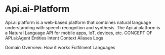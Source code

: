 # Api.ai-Platform
Api.ai platform is a web-based platform that combines natural language understanding with speech recognition and synthesis.
The Api.ai platform is a Natural Language API for mobile apps, IoT, devices, etc.
CONCEPT OF API.ai:Agent
                  Entities
                  Intent
                  Context
                  Aliases
                  Logs
                  
Domain Overview: How it works 
                 Fulfilment
                 Languages
